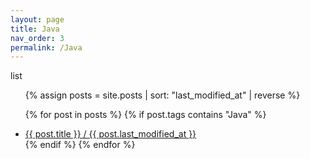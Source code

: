 ```yaml
---
layout: page
title: Java
nav_order: 3
permalink: /Java
---
```

list
<ul>
  {% assign posts = site.posts | sort: "last_modified_at" | reverse %}
  
  {% for post in posts %}
    {% if post.tags contains "Java" %}
    <li>
      <a href="{{ post.url }}">{{ post.title }} / {{ post.last_modified_at }}</a>
    </li>
    {% endif %}
  {% endfor %}
</ul>